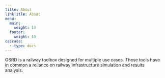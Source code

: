 ```yaml
---
title: About
linkTitle: About
menu:
  main:
    weight: 10
  footer:
    weight: 10
cascade:
  - type: docs
---
```


OSRD is a railway toolbox designed for multiple use cases. These tools have in common a reliance on railway infrastructure simulation and results analysis.
